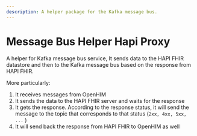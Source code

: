 ```yaml
---
description: A helper package for the Kafka message bus.
---
```


# Message Bus Helper Hapi Proxy

A helper for Kafka message bus service, It sends data to the HAPI FHIR datastore and then to the Kafka message bus based on the response from HAPI FHIR.&#x20;

More particularly:&#x20;

1. It receives messages from OpenHIM&#x20;
2. It sends the data to the HAPI FHIR server and waits for the response
3. It gets the response. According to the response status, it will send the message to the topic that corresponds to that status (`2xx, 4xx, 5xx, ...` )
4. It will send back the response from HAPI FHIR to OpenHIM as well
